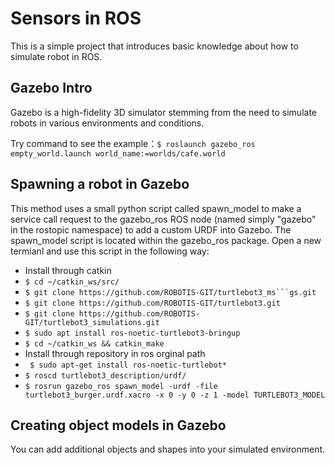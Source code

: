 # Sensors in ROS
This is a simple project that introduces basic knowledge about how to simulate robot in ROS.

## Gazebo Intro
Gazebo is a high-fidelity 3D simulator stemming from the need to simulate robots in various environments and conditions.

Try command to see the example：``$ roslaunch gazebo_ros empty_world.launch world_name:=worlds/cafe.world``


## Spawning a robot in Gazebo
This method uses a small python script called spawn_model to make a service call request to the
gazebo_ros ROS node (named simply "gazebo" in the rostopic namespace) to add a custom URDF
into Gazebo. The spawn_model script is located within the gazebo_ros package. Open a new
termianl and use this script in the following way:

- Install through catkin
- ``$ cd ~/catkin_ws/src/``
- ``$ git clone https://github.com/ROBOTIS-GIT/turtlebot3_ms```gs.git``
- ``$ git clone https://github.com/ROBOTIS-GIT/turtlebot3.git``
- ``$ git clone https://github.com/ROBOTIS-GIT/turtlebot3_simulations.git``
- ``$ sudo apt install ros-noetic-turtlebot3-bringup``
- ``$ cd ~/catkin_ws && catkin_make``
- Install through repository in ros orginal path
- `` $ sudo apt-get install ros-noetic-turtlebot*``
- ``$ roscd turtlebot3_description/urdf/``
- ``$ rosrun gazebo_ros spawn_model -urdf -file turtlebot3_burger.urdf.xacro -x 0 -y 0 -z 1 -model TURTLEBOT3_MODEL``

## Creating object models in Gazebo
You can add additional objects and shapes into your simulated environment.
